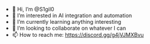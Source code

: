 - 👋 Hi, I’m @S1gil0
- 👀 I’m interested in AI integration and automation
- 🌱 I’m currently learning anything interesting
- 💞️ I’m looking to collaborate on whatever I can
- 📫 How to reach me: https://discord.gg/g4jVJMXBvu

<!---
S1gil0/S1gil0 is a ✨ special ✨ repository because its `README.md` (this file) appears on your GitHub profile.
You can click the Preview link to take a look at your changes.
--->
